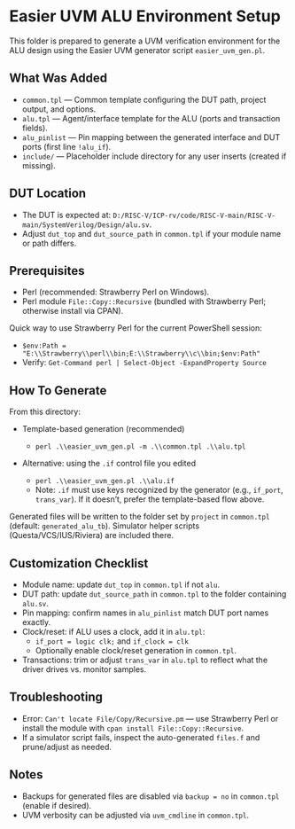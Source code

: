 # Easier UVM ALU Environment Setup

This folder is prepared to generate a UVM verification environment for the ALU design using the Easier UVM generator script `easier_uvm_gen.pl`.

## What Was Added
- `common.tpl` — Common template configuring the DUT path, project output, and options.
- `alu.tpl` — Agent/interface template for the ALU (ports and transaction fields).
- `alu_pinlist` — Pin mapping between the generated interface and DUT ports (first line `!alu_if`).
- `include/` — Placeholder include directory for any user inserts (created if missing).

## DUT Location
- The DUT is expected at: `D:/RISC-V/ICP-rv/code/RISC-V-main/RISC-V-main/SystemVerilog/Design/alu.sv`.
- Adjust `dut_top` and `dut_source_path` in `common.tpl` if your module name or path differs.

## Prerequisites
- Perl (recommended: Strawberry Perl on Windows).
- Perl module `File::Copy::Recursive` (bundled with Strawberry Perl; otherwise install via CPAN).

Quick way to use Strawberry Perl for the current PowerShell session:
- `$env:Path = "E:\\Strawberry\\perl\\bin;E:\\Strawberry\\c\\bin;$env:Path"`
- Verify: `Get-Command perl | Select-Object -ExpandProperty Source`

## How To Generate
From this directory:

- Template-based generation (recommended)
  - `perl .\\easier_uvm_gen.pl -m .\\common.tpl .\\alu.tpl`

- Alternative: using the `.if` control file you edited
  - `perl .\\easier_uvm_gen.pl .\\alu.if`
  - Note: `.if` must use keys recognized by the generator (e.g., `if_port`, `trans_var`). If it doesn’t, prefer the template-based flow above.

Generated files will be written to the folder set by `project` in `common.tpl` (default: `generated_alu_tb`). Simulator helper scripts (Questa/VCS/IUS/Riviera) are included there.

## Customization Checklist
- Module name: update `dut_top` in `common.tpl` if not `alu`.
- DUT path: update `dut_source_path` in `common.tpl` to the folder containing `alu.sv`.
- Pin mapping: confirm names in `alu_pinlist` match DUT port names exactly.
- Clock/reset: if ALU uses a clock, add it in `alu.tpl`:
  - `if_port = logic clk;` and `if_clock = clk`
  - Optionally enable clock/reset generation in `common.tpl`.
- Transactions: trim or adjust `trans_var` in `alu.tpl` to reflect what the driver drives vs. monitor samples.

## Troubleshooting
- Error: `Can't locate File/Copy/Recursive.pm` — use Strawberry Perl or install the module with `cpan install File::Copy::Recursive`.
- If a simulator script fails, inspect the auto-generated `files.f` and prune/adjust as needed.

## Notes
- Backups for generated files are disabled via `backup = no` in `common.tpl` (enable if desired).
- UVM verbosity can be adjusted via `uvm_cmdline` in `common.tpl`.

